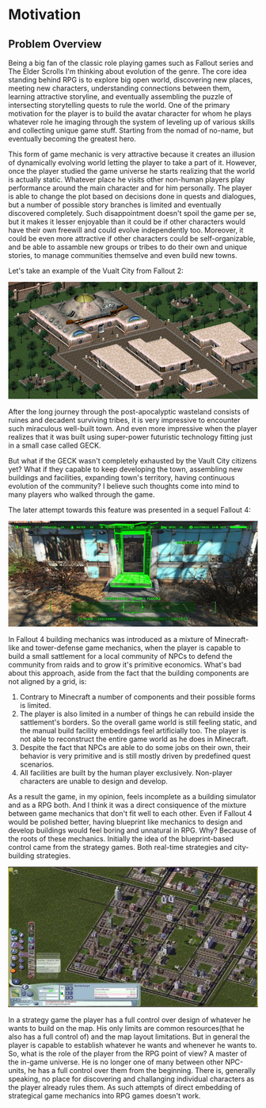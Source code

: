 # Motivation

## Problem Overview

Being a big fan of the classic role playing games such as Fallout series and The Elder Scrolls I'm thinking about evolution of the genre. The core idea standing behind RPG is to explore big open world, discovering new places, meeting new characters, understanding connections between them, learning attractive storyline, and eventually assembling the puzzle of intersecting storytelling quests to rule the world. One of the primary motivation for the player is to build the avatar character for whom he plays whatever role he imaging through the system of leveling up of various skills and collecting unique game stuff. Starting from the nomad of no-name, but eventually becoming the greatest hero.

This form of game mechanic is very attractive because it creates an illusion of dynamically evolving world letting the player to take a part of it. However, once the player studied the game universe he starts realizing that the world is actually static. Whatever place he visits other non-human players play performance around the main character and for him personally. The player is able to change the plot based on decisions done in quests and dialogues, but a number of possible story branches is limited and eventually discovered completely. Such disappointment doesn't spoil the game per se, but it makes it lesser enjoyable than it could be if other characters would have their own freewill and could evolve independently too. Moreover, it could be even more attractive if other characters could be self-organizable, and be able to assamble new groups or tribes to do their own and unique stories, to manage communities themselve and even build new towns.

Let's take an example of the Vualt City from Fallout 2:

![Vault City map](../../images/vault-city.png)

After the long journey through the post-apocalyptic wasteland consists of ruines and decadent surviving tribes, it is very impressive to encounter such miraculous well-built town. And even more impressive when the player realizes that it was built using super-power futuristic technology fitting just in a small case called GECK.

But what if the GECK wasn't completely exhausted by the Vault City citizens yet? What if they capable to keep developing the town, assembling new buildings and facilities, expanding town's territory, having continuous evolution of the community? I believe such thoughts come into mind to many players who walked through the game.

The later attempt towards this feature was presented in a sequel Fallout 4:

![Fallout 4 building](../../images/fallout-4.jpg)

In Fallout 4 building mechanics was introduced as a mixture of Minecraft-like and tower-defense game mechanics, when the player is capable to build a small sattlement for a local community of NPCs to defend the community from raids and to grow it's primitive economics. What's bad about this approach, aside from the fact that the building components are not aligned by a grid, is:

1. Contrary to Minecraft a number of components and their possible forms is limited.
2. The player is also limited in a number of things he can rebuild inside the sattlement's borders. So the overall game world is still feeling static, and the manual build facility embeddings feel artificially too. The player is not able to reconstruct the entire game world as he does in Minecraft.
3. Despite the fact that NPCs are able to do some jobs on their own, their behavior is very primitive and is still mostly driven by predefined quest scenarios.
4. All facilities are built by the human player exclusively. Non-player characters are unable to design and develop.

As a result the game, in my opinion, feels incomplete as a building simulator and as a RPG both. And I think it was a direct consiquence of the mixture between game mechanics that don't fit well to each other. Even if Fallout 4 would be polished better, having blueprint like mechanics to design and develop buildings would feel boring and unnatural in RPG. Why? Because of the roots of these mechanics. Initially the idea of the blueprint-based control came from the strategy games. Both real-time strategies and city-building strategies.

![Simcity gameplay](../../images/simcity.jpg)

In a strategy game the player has a full control over design of whatever he wants to build on the map. His only limits are common resources(that he also has a full control of) and the map layout limitations. But in general the player is capable to establish whatever he wants and whenever he wants to. So, what is the role of the player from the RPG point of view? A master of the in-game universe. He is no longer one of many between other NPC-units, he has a full control over them from the beginning. There is, generally speaking, no place for discovering and challanging individual characters as the player already rules them. As such attempts of direct embedding of strategical game mechanics into RPG games doesn't work.

